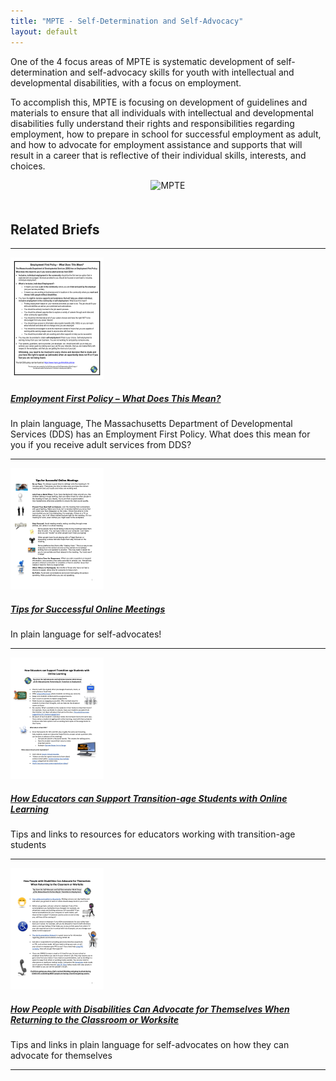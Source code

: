 ```yaml
---
title: "MPTE - Self-Determination and Self-Advocacy"
layout: default
---
```

One of the 4 focus areas of MPTE is systematic development of self-determination and self-advocacy skills for youth with intellectual and developmental disabilities, with a focus on employment. 

To accomplish this, MPTE is focusing on development of guidelines and materials to ensure that all individuals with intellectual and developmental disabilities fully understand their rights and responsibilities regarding employment, how to prepare in school for successful employment as adult, and how to advocate for employment assistance and supports that will result in a career that is reflective of their individual skills, interests, and choices. 
<center>
<img src="/img/MPTE_logo.png" alt="MPTE" class="img-fluid" style="max-width:250px;"></center>

<h2  style="clear:both;padding-top:1em;">Related Briefs</h2>
<hr>
<a href="/img/MA_Employment_First_Policy_-_Summary_th.png"><img src="/img/MA_Employment_First_Policy_-_Summary_th.png" alt="Employment First Policy – What Does This Mean?" class="float-left border border-dark mr-3">
<h5><a href="/files/MA_Employment_First_Policy_-_Summary.pdf">Employment First Policy – What Does This Mean?</a></h5>
<p>In plain language, The Massachusetts Department of Developmental Services (DDS) has an Employment First Policy. What does this mean for you if you receive adult services from DDS?
 </p>

<hr style="clear:both">
<a href="/files/Online_Etiquette_for_Participants.pdf"><img src="/img/Online_Etiquette_for_Participants_th.png" alt="Download Tips for Successful Online Meetings" class="float-left border border-dark mr-3">
<h5><a href="/files/Online_Etiquette_for_Participants.pdf">Tips for Successful Online Meetings</a></h5>

<p>In plain language for self-advocates!</p>
<hr style="clear:both">


<a href="/files/Self-Advocate_Tips_for_Educators_-_Online_Learning.pdf"><img src="/img/Self-Advocate_Tips_for_Educators_-_Online_Learning_th.png" alt="Download How Educators can Support Transition-age Students with Online Learning" class="float-left border border-dark mr-3">
<h5><a href="/files/Self-Advocate_Tips_for_Educators_-_Online_Learning.pdf">How Educators can Support Transition-age Students with Online Learning</a></h5>

<p>Tips and links to resources for educators working with transition-age students</p>
<hr style="clear:both">

<a href="/files/Tip_for_advocating_when_returning_to_school_and_work.pdf"><img src="/img/Tip_for_advocating_when_returning_to_school_and_work_th.png" alt="DownloadHow People with Disabilities Can Advocate for Themselves When Returning to the Classroom or Worksite" class="float-left border border-dark mr-3">
<h5><a href="/files/Tip_for_advocating_when_returning_to_school_and_work.pdf">How People with Disabilities Can Advocate for Themselves When Returning to the Classroom or Worksite</a></h5>

<p>Tips and links in plain language for self-advocates on how they can advocate for themselves</p>
<hr style="clear:both">


  